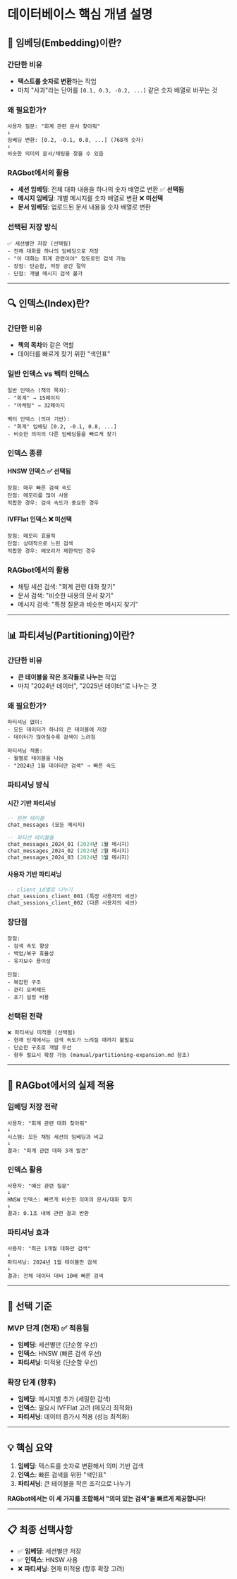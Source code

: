 # 데이터베이스 핵심 개념 설명

## 🤔 **임베딩(Embedding)이란?**

### **간단한 비유**
- **텍스트를 숫자로 변환**하는 작업
- 마치 "사과"라는 단어를 `[0.1, 0.3, -0.2, ...]` 같은 숫자 배열로 바꾸는 것

### **왜 필요한가?**
```
사용자 질문: "회계 관련 문서 찾아줘"
↓
임베딩 변환: [0.2, -0.1, 0.8, ...] (768개 숫자)
↓
비슷한 의미의 문서/채팅을 찾을 수 있음
```

### **RAGbot에서의 활용**
- **세션 임베딩**: 전체 대화 내용을 하나의 숫자 배열로 변환 ✅ **선택됨**
- **메시지 임베딩**: 개별 메시지를 숫자 배열로 변환 ❌ **미선택**
- **문서 임베딩**: 업로드된 문서 내용을 숫자 배열로 변환

### **선택된 저장 방식**
```
✅ 세션별만 저장 (선택됨)
- 전체 대화를 하나의 임베딩으로 저장
- "이 대화는 회계 관련이야" 정도로만 검색 가능
- 장점: 단순함, 저장 공간 절약
- 단점: 개별 메시지 검색 불가
```

---

## 🔍 **인덱스(Index)란?**

### **간단한 비유**
- **책의 목차**와 같은 역할
- 데이터를 빠르게 찾기 위한 "색인표"

### **일반 인덱스 vs 벡터 인덱스**
```
일반 인덱스 (책의 목차):
- "회계" → 15페이지
- "마케팅" → 32페이지

벡터 인덱스 (의미 기반):
- "회계" 임베딩 [0.2, -0.1, 0.8, ...]
- 비슷한 의미의 다른 임베딩들을 빠르게 찾기
```

### **인덱스 종류**

#### **HNSW 인덱스** ✅ **선택됨**
```
장점: 매우 빠른 검색 속도
단점: 메모리를 많이 사용
적합한 경우: 검색 속도가 중요한 경우
```

#### **IVFFlat 인덱스** ❌ **미선택**
```
장점: 메모리 효율적
단점: 상대적으로 느린 검색
적합한 경우: 메모리가 제한적인 경우
```

### **RAGbot에서의 활용**
- 채팅 세션 검색: "회계 관련 대화 찾기"
- 문서 검색: "비슷한 내용의 문서 찾기"
- 메시지 검색: "특정 질문과 비슷한 메시지 찾기"

---

## 📊 **파티셔닝(Partitioning)이란?**

### **간단한 비유**
- **큰 테이블을 작은 조각들로 나누는** 작업
- 마치 "2024년 데이터", "2025년 데이터"로 나누는 것

### **왜 필요한가?**
```
파티셔닝 없이:
- 모든 데이터가 하나의 큰 테이블에 저장
- 데이터가 많아질수록 검색이 느려짐

파티셔닝 적용:
- 월별로 테이블을 나눔
- "2024년 1월 데이터만 검색" → 빠른 속도
```

### **파티셔닝 방식**

#### **시간 기반 파티셔닝**
```sql
-- 원본 테이블
chat_messages (모든 메시지)

-- 파티션 테이블들
chat_messages_2024_01 (2024년 1월 메시지)
chat_messages_2024_02 (2024년 2월 메시지)
chat_messages_2024_03 (2024년 3월 메시지)
```

#### **사용자 기반 파티셔닝**
```sql
-- client_id별로 나누기
chat_sessions_client_001 (특정 사용자의 세션)
chat_sessions_client_002 (다른 사용자의 세션)
```

### **장단점**
```
장점:
- 검색 속도 향상
- 백업/복구 효율성
- 유지보수 용이성

단점:
- 복잡한 구조
- 관리 오버헤드
- 초기 설정 비용
```

### **선택된 전략**
```
❌ 파티셔닝 미적용 (선택됨)
- 현재 단계에서는 검색 속도가 느려질 때까지 불필요
- 단순한 구조로 개발 우선
- 향후 필요시 확장 가능 (manual/partitioning-expansion.md 참조)
```

---

## 🎯 **RAGbot에서의 실제 적용**

### **임베딩 저장 전략**
```
사용자: "회계 관련 대화 찾아줘"
↓
시스템: 모든 채팅 세션의 임베딩과 비교
↓
결과: "회계 관련 대화 3개 발견"
```

### **인덱스 활용**
```
사용자: "예산 관련 질문"
↓
HNSW 인덱스: 빠르게 비슷한 의미의 문서/대화 찾기
↓
결과: 0.1초 내에 관련 결과 반환
```

### **파티셔닝 효과**
```
사용자: "최근 1개월 대화만 검색"
↓
파티셔닝: 2024년 1월 테이블만 검색
↓
결과: 전체 데이터 대비 10배 빠른 검색
```

---

## 🤔 **선택 기준**

### **MVP 단계 (현재)** ✅ **적용됨**
- **임베딩**: 세션별만 (단순함 우선)
- **인덱스**: HNSW (빠른 검색 우선)
- **파티셔닝**: 미적용 (단순함 우선)

### **확장 단계 (향후)**
- **임베딩**: 메시지별 추가 (세밀한 검색)
- **인덱스**: 필요시 IVFFlat 고려 (메모리 최적화)
- **파티셔닝**: 데이터 증가시 적용 (성능 최적화)

---

## 💡 **핵심 요약**

1. **임베딩**: 텍스트를 숫자로 변환해서 의미 기반 검색
2. **인덱스**: 빠른 검색을 위한 "색인표"
3. **파티셔닝**: 큰 테이블을 작은 조각으로 나누기

**RAGbot에서는 이 세 가지를 조합해서 "의미 있는 검색"을 빠르게 제공합니다!**

---

## 📋 **최종 선택사항**

- ✅ **임베딩**: 세션별만 저장
- ✅ **인덱스**: HNSW 사용
- ❌ **파티셔닝**: 현재 미적용 (향후 확장 고려)
